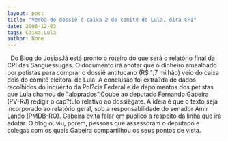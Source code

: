 ```yaml
---
layout: post
title: "Verba do dossiê é caixa 2 do comitê de Lula, dirá CPI"
date: 2006-12-03
tags: Caixa,Lula
author: None
---
```

&nbsp;
Do Blog do JosiasJá está pronto o roteiro do que será o relatório final da CPI das Sanguessugas. O documento irá anotar que o dinheiro amealhado por petistas para comprar o dossiê antitucano (R$ 1,7 milhão) veio do caixa dois do comitê eleitoral de Lula. A conclusão foi extra?da de dados recolhidos do inquérito da Pol?cia Federal e de depoimentos dos petistas que Lula chamou de \"aloprados\".Coube ao deputado Fernando Gabeira (PV-RJ) redigir o cap?tulo relativo ao dossiêgate. A idéia é que o texto seja incorporado ao relatório geral, sob a responsabilidade do senador Amir Lando (PMDB-RO). Gabeira evita falar em público a respeito da linha que irá adotar. O blog ouviu, porém, pessoas que assessoram o deputado e colegas com os quais Gabeira compartilhou os seus pontos de vista. 